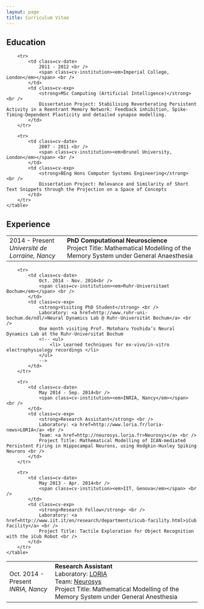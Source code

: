 ```yaml
---
layout: page
title: Curriculum Vitae
---
```



## Education

<div class=cv>
    <table class=cv>
        <tr>
            <td class=cv-date>
                2014 - Present <br />
                <span class=cv-institution><em>Université de Lorraine, Nancy</em></span> <br />
            </td>
            <td class=cv-exp>
                <span class=cv-institution><strong>PhD Computational Neuroscience</strong> <br /> 
                Project Title: Mathematical Modelling of the Memory System under General Anaesthesia
            </td>
        </tr>
        
        <tr>
            <td class=cv-date>
                2011 - 2012 <br />
                <span class=cv-institution><em>Imperial College, London</em></span> <br />
            </td>
            <td class=cv-exp>
                <strong>MSc Computing (Artificial Intelligence)</strong> <br /> 
                Dissertation Project: Stabilising Reverberating Persistent Activity in a Reentrant Memory Network: Feedback inhibition, Spike-Timing-Dependent Plasticity and detailed synapse modelling.
            </td>
        </tr>
        
        <tr>
            <td class=cv-date>
                2007 - 2011 <br />
                <span class=cv-institution><em>Brunel University, London</em></span> <br />
            </td>
            <td class=cv-exp>
                <strong>BEng Hons Computer Systems Engineering</strong> <br /> 
                Dissertation Project: Relevance and Similarity of Short Text Snippets through the Projection on a Space of Concepts
            </td>
        </tr>
    </table>
</div>


## Experience
<div class=cv>
    <table class=cv>
        <tr>
            <td class=cv-date>
                Oct. 2014 - Present<br />
                <span class=cv-institution><em>INRIA, Nancy</em></span> <br />
            </td>
            <td class=cv-exp>
                <strong>Research Assistant</strong> <br />
                Laboratory: <a href=http://www.loria.fr/loria-news>LORIA</a> <br />
                Team: <a href=http://neurosys.loria.fr>Neurosys</a> <br />
                Project Title: Mathematical Modelling of the Memory System under General Anesthesia <br />
            </td>
        </tr>

        <tr>
            <td class=cv-date>
                Oct. 2014 - Nov. 2014<br />
                <span class=cv-institution><em>Ruhr-Universitaet Bochum</em></span> <br />
            </td>
            <td class=cv-exp>
                <strong>Visiting PhD Student</strong> <br />
                Laboratory: <a href=http://www.ruhr-uni-bochum.de/ndl/>Neural Dynamics Lab @ Ruhr-Universität Bochum</a> <br />
                One month visiting Prof. Motoharu Yoshida’s Neural Dynamics Lab at the Ruhr-Universitat Bochum
                <!-- <ul>
                    <li> Learned techniques for ex-vivo/in-vitro electrophysiology recordings </li>
                </ul>
                -->
            </td>
        </tr>
        
        <tr>
            <td class=cv-date>
                May 2014 - Sep. 2014<br />
                <span class=cv-institution><em>INRIA, Nancy</em></span> <br />
            </td>
            <td class=cv-exp>
                <strong>Research Assistant</strong> <br />
                Laboratory: <a href=http://www.loria.fr/loria-news>LORIA</a> <br />
                Team: <a href=http://neurosys.loria.fr>Neurosys</a> <br />
                Project Title: Mathematical Modelling of ICAN-mediated Persistent Firing in Hippocampal Neurons, using Hodgkin-Huxley Spiking Neurons <br />
            </td>
        </tr>
        
        <tr>
            <td class=cv-date>
                May 2013 - Apr. 2014<br />
                <span class=cv-institution><em>IIT, Genova</em></span> <br />
            </td>
            <td class=cv-exp>
                <strong>Research Fellow</strong> <br />
                Laboratory: <a href=http://www.iit.it/en/research/departments/icub-facility.html>iCub Facility</a> <br />
                Project Title: Tactile Exploration for Object Recognition with the iCub Robot <br />
            </td>
        </tr>
    </table>
</div>
